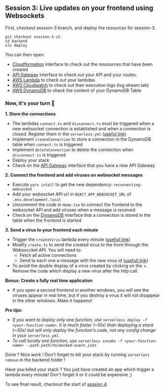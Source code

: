 ## Session 3: Live updates on your frontend using Websockets

First, checkout session-3 branch, and deploy the resources for session-3.

```
git checkout session-3-v1
cd backend
sls deploy
```

You can then open:

- [Cloudformation](https://eu-west-1.console.aws.amazon.com/cloudformation/home?region=eu-west-1) interface to check out the ressources that have been created
- [API Gateway](https://eu-west-1.console.aws.amazon.com/apigateway/home?region=eu-west-1) interface to check out your API and your routes.
- [AWS Lambda](https://eu-west-1.console.aws.amazon.com/lambda/home?region=eu-west-1) to check out your lambdas
- [AWS Cloudwatch](https://eu-west-1.console.aws.amazon.com/cloudwatch/home?region=eu-west-1) to check out their execution logs (log stream tab)
- [AWS DynamoDB](https://eu-west-1.console.aws.amazon.com/dynamodb/home?region=eu-west-1) to check the content of your DynamoDB Table

### Now, it's your turn 💪

**1. Store the connections**
    
- The lambdas `connect.ts` and `disconnect.ts` must be triggered when a new websocket connection is established and when a connection is closed.
Register them in the `serverless.yml` ([useful link](https://www.serverless.com/framework/docs/providers/aws/events/websocket/#websocket/))
- Implement `createConnection` to store a connection in the DynamoDB table when `connect.ts` is triggered
- Implement `deleteConnection` to delete the connection when `disconnect.ts` is triggered
- Deploy your stack
- Check on the [API Gateway](https://eu-west-1.console.aws.amazon.com/apigateway/home?region=eu-west-1) interface that you have a new API Gateway

**2. Connect the frontend and add viruses on websocket messages**

- Execute `yarn intall` to get the new dependency: `reconnecting-websocket`
- Add your websocket API url in `REACT_APP_WEBSOCKET_URL` of `.env.development.local`
- Uncomment the code in `Home.tsx` to connect the frontend to the websocket API and add viruses when a message is received
- Check on the [DynamoDB](https://eu-west-1.console.aws.amazon.com/dynamodb/home?region=eu-west-1) interface that a connection is stored in the table when the frontend is started

**3. Send a virus to your frontend each minute**

- Trigger the `createVirus` lambda every minute ([usefull link](https://www.serverless.com/framework/docs/providers/aws/events/schedule/#schedule/))
- Modify `create.ts` to send the created virus to the front through the Websoccket API.
   You will need to:
   - Fetch all active connections
   - Send to each one a message with the new virus id ([usefull link](https://www.serverless.com/framework/docs/providers/aws/events/websocket/#send-a-message-to-a-ws-client))
- To avoid the double display of a virus created by clicking on the +. Remove the code which display a new virus after the http call.

**Bonus: Create a fully real time application**

- If you open a second frontend in another windows, you will see the viruses appear in real time,
but if you destroy a virus it will not disappear in the other windows. Make it happens!

***Pro tips***:

- *If you want to deploy only one function, use `serverless deploy -f <your-function-name>`. It is much faster (~10s) than deploying a stack (~30s) but will only deploy the function's code, not any config change in your `serverless.yml`.*
- *To call locally one function, use `serverless invoke -f <your-function-name> --path path/to/mocked-event.json`*

Done ? Nice work ! Don't forget to kill your stack by running `serverless remove` in the backend folder !

Have you killed your stack ? You just have created an app which trigger a lambda every minute! Don't forget it or it could be expensive ;)   

To see final result, checkout the start of [session 4](./session-4.md).
